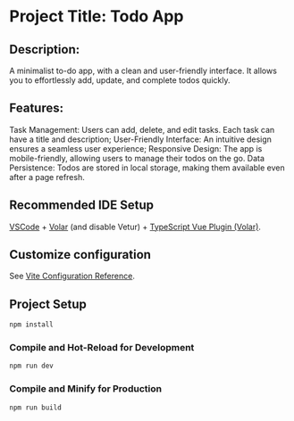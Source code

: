 # Project Title: Todo App

## Description:

A minimalist to-do app, with a clean and user-friendly interface. It allows you to effortlessly add, update, and complete todos quickly.

## Features:

Task Management: Users can add, delete, and edit tasks. Each task can have a title and description;
User-Friendly Interface: An intuitive design ensures a seamless user experience;
Responsive Design: The app is mobile-friendly, allowing users to manage their todos on the go.
Data Persistence: Todos are stored in local storage, making them available even after a page refresh.

## Recommended IDE Setup

[VSCode](https://code.visualstudio.com/) + [Volar](https://marketplace.visualstudio.com/items?itemName=Vue.volar) (and disable Vetur) + [TypeScript Vue Plugin (Volar)](https://marketplace.visualstudio.com/items?itemName=Vue.vscode-typescript-vue-plugin).

## Customize configuration

See [Vite Configuration Reference](https://vitejs.dev/config/).

## Project Setup

```sh
npm install
```

### Compile and Hot-Reload for Development

```sh
npm run dev
```

### Compile and Minify for Production

```sh
npm run build
```
